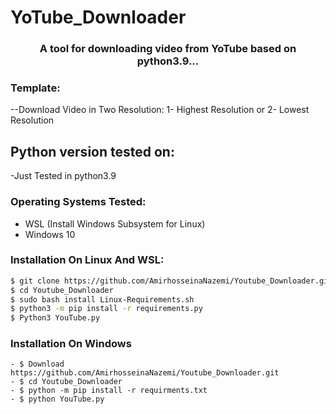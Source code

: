# YoTube_Downloader

<h3 align="center">A tool for downloading video from YoTube based on python3.9...</h3>

### Template:

--Download Video in Two Resolution:
1- Highest Resolution
or
2- Lowest Resolution

## Python version tested on:

-Just Tested in python3.9

### Operating Systems Tested:

- WSL (Install Windows Subsystem for Linux)
- Windows 10

### Installation On Linux And WSL:
```bash
$ git clone https://github.com/AmirhosseinaNazemi/Youtube_Downloader.git
$ cd Youtube_Downloader
$ sudo bash install Linux-Requirements.sh
$ python3 -m pip install -r requirements.py
$ Python3 YouTube.py
```
### Installation On Windows

```base
- $ Download https://github.com/AmirhosseinaNazemi/Youtube_Downloader.git
- $ cd Youtube_Downloader
- $ python -m pip install -r requirments.txt
- $ python YouTube.py
```
